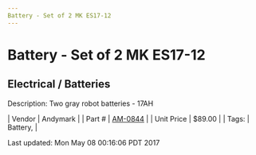 ```yaml
---
Battery - Set of 2 MK ES17-12
---
```

# Battery - Set of 2 MK ES17-12
## Electrical / Batteries
Description: 	Two gray robot batteries - 17AH 

| Vendor | Andymark | 
| Part # | [AM-0844](http://www.andymark.com/product-p/am-0844.htm) | 
| Unit Price | $89.00 | 
| Tags: | Battery,  | 

Last updated: Mon May 08 00:16:06 PDT 2017
